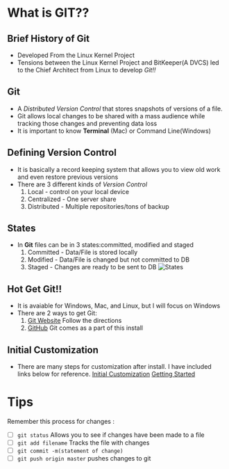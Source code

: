 # What is GIT??

## Brief History of Git

- Developed From the Linux Kernel Project
- Tensions between the Linux Kernel Project and BitKeeper(A DVCS) led
    to the Chief Architect from Linux to develop *Git!!* 

## Git

- A *Distributed Version Control* that stores snapshots of versions
    of a file.
- Git allows local changes to be shared with a mass audience while
    tracking those changes and preventing data loss
- It is important to know **Terminal** (Mac) or Command Line(Windows)

## Defining Version Control

- It is basically a record keeping system that allows you to view 
    old work and even restore previous versions
- There are 3 different kinds of *Version Control*
    1. Local - control on your local device
    2. Centralized - One server share
    3. Distributed - Multiple repositories/tons of backup

## States

- In **Git** files can be in 3 states:committed, modified and staged
    1. Committed - Data/File is stored locally
    2. Modified - Data/File is changed but not committed to DB
    3. Staged - Changes are ready to be sent to DB
![States](https://blog.udemy.com/wp-content/uploads/2015/08/image066.png)

## Hot Get Git!!

- It is avaiable for Windows, Mac, and Linux, but I will focus on Windows
- There are 2 ways to get Git:
    1. [Git Website](http://git-scm.com/download/win) Follow the directions
    2. [GitHub](http://windows.github.com) Git comes as a part of this install

## Initial Customization

- There are many steps for customization after install. I have included links below for reference.
[Initial Customization](https://blog.udemy.com/git-tutorial-a-comprehensive-guide/)
[Getting Started](https://git-scm.com/book/en/v2/Getting-Started-First-Time-Git-Setup)

# Tips

Remember this process for changes :

- [ ] `git status` Allows you to see if changes have been made to a file
- [ ] `git add filename` Tracks the file with changes
- [ ] `git commit -m(statement of change)`
- [ ] `git push origin master` pushes changes to git
